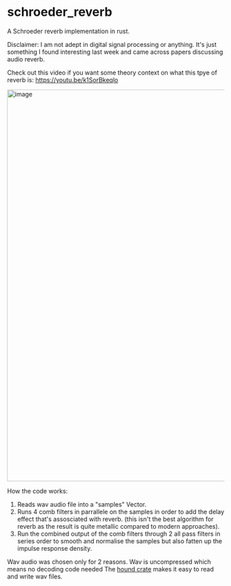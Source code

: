 # schroeder_reverb

A Schroeder reverb implementation in rust.

Disclaimer: I am not adept in digital signal processing or anything. It's just something I found interesting last week and came across papers discussing audio
reverb.

Check out this video if you want some theory context on what this tpye of reverb is: 
https://youtu.be/k1SorBkeqlo

<img width="908" alt="image" src="https://user-images.githubusercontent.com/56260075/180619109-e8577f47-099d-4f56-8e0f-d9953d768b64.png">





How the code works:

1. Reads wav audio file into a "samples" Vector.
2. Runs 4 comb filters in parrallele on the samples in order to add the delay effect that's assosciated with reverb.
(this isn't the best algorithm for reverb as the result is quite metallic compared to modern approaches).
3. Run the combined output of the comb filters through 2 all pass filters in series order to smooth and normalise the samples but also fatten up the impulse response density.


Wav audio was chosen only for 2 reasons.
Wav is uncompressed which means no decoding code needed
The [hound crate](https://crates.io/crates/hound) makes it easy to read and write wav files.

